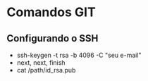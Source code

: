 # Comandos GIT

## Configurando o SSH

- ssh-keygen -t rsa -b 4096 -C "seu e-mail"
- next, next, finish
- cat /path/id_rsa.pub
